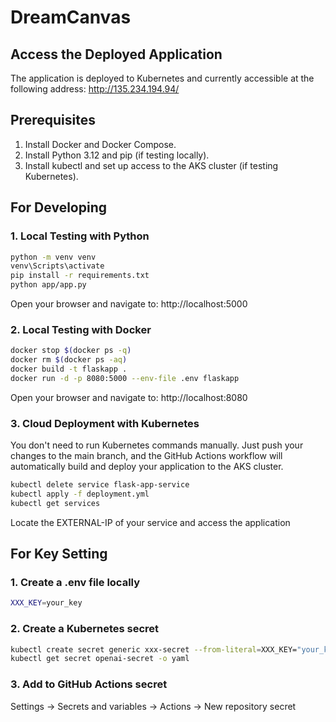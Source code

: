 # DreamCanvas

## Access the Deployed Application
The application is deployed to Kubernetes and currently accessible at the following address: http://135.234.194.94/

## Prerequisites
1. Install Docker and Docker Compose.
2. Install Python 3.12 and pip (if testing locally).
3. Install kubectl and set up access to the AKS cluster (if testing Kubernetes).

## For Developing
### 1. Local Testing with Python
```bash
python -m venv venv
venv\Scripts\activate
pip install -r requirements.txt
python app/app.py
```
Open your browser and navigate to: http://localhost:5000

### 2. Local Testing with Docker
```bash
docker stop $(docker ps -q)
docker rm $(docker ps -aq)
docker build -t flaskapp .
docker run -d -p 8080:5000 --env-file .env flaskapp
```
Open your browser and navigate to: http://localhost:8080

### 3. Cloud Deployment with Kubernetes
You don't need to run Kubernetes commands manually. Just push your changes to the main branch, and the GitHub Actions workflow will automatically build and deploy your application to the AKS cluster.
```bash
kubectl delete service flask-app-service
kubectl apply -f deployment.yml
kubectl get services
```
Locate the EXTERNAL-IP of your service and access the application

## For Key Setting
### 1. Create a .env file locally
```bash
XXX_KEY=your_key
```

### 2. Create a Kubernetes secret
```bash
kubectl create secret generic xxx-secret --from-literal=XXX_KEY="your_key"
kubectl get secret openai-secret -o yaml
```

### 3. Add to GitHub Actions secret
Settings -> Secrets and variables -> Actions -> New repository secret
